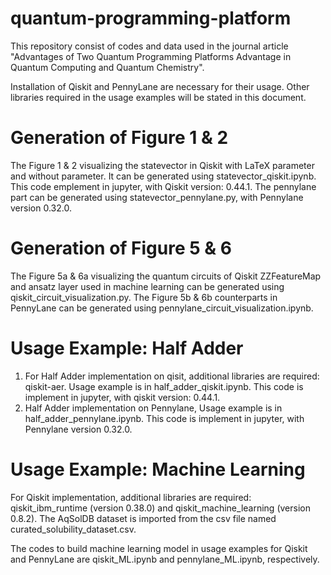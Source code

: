 # quantum-programming-platform
This repository consist of codes and data used in the journal article "Advantages of Two Quantum Programming Platforms Advantage in Quantum Computing and Quantum Chemistry".

Installation of Qiskit and PennyLane are necessary for their usage.
Other libraries required in the usage examples will be stated in this document.

# Generation of Figure 1 & 2
The Figure 1 & 2 visualizing the statevector in Qiskit with LaTeX parameter and without parameter. It can be generated using statevector_qiskit.ipynb. This code emplement in jupyter, with Qiskit version: 0.44.1. The pennylane part can be generated using statevector_pennylane.py, with Pennylane version 0.32.0.

# Generation of Figure 5 & 6
The Figure 5a & 6a visualizing the quantum circuits of Qiskit ZZFeatureMap and ansatz layer used in machine learning can be generated using qiskit_circuit_visualization.py. The Figure 5b & 6b counterparts in PennyLane can be generated using pennylane_circuit_visualization.ipynb.

# Usage Example: Half Adder
1. For Half Adder implementation on qisit, additional libraries are required: qiskit-aer. Usage example is in half_adder_qiskit.ipynb. This code is implement in jupyter, with qiskit version: 0.44.1.
2. Half Adder implementation on Pennylane, Usage example is in half_adder_pennylane.ipynb. This code is implement in jupyter, with Pennylane version 0.32.0.

# Usage Example: Machine Learning
For Qiskit implementation, additional libraries are required: qiskit_ibm_runtime (version 0.38.0) and qiskit_machine_learning (version 0.8.2). The AqSolDB dataset is imported from the csv file named curated_solubility_dataset.csv.

The codes to build machine learning model in usage examples for Qiskit and PennyLane are qiskit_ML.ipynb and pennylane_ML.ipynb, respectively.
